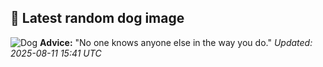 ## 🐶 Latest random dog image
![Dog](https://images.dog.ceo/breeds/retriever-curly/n02099429_1662.jpg)
**Advice:** "No one knows anyone else in the way you do."
*Updated: 2025-08-11 15:41 UTC*
